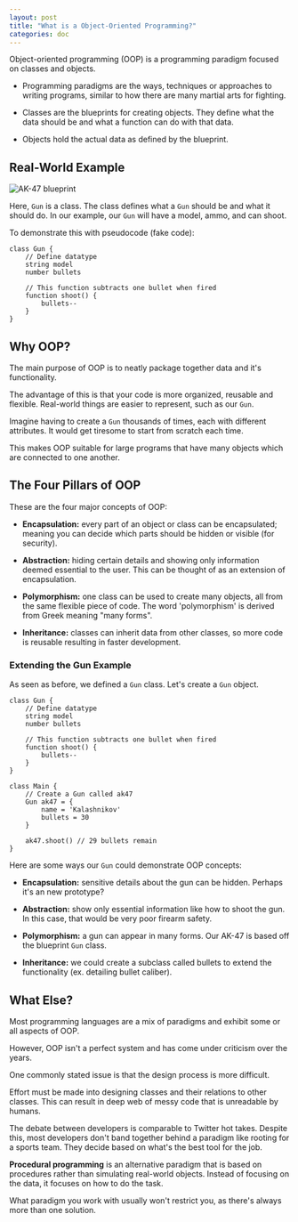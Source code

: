 ```yaml
---
layout: post
title: "What is a Object-Oriented Programming?"
categories: doc
---
```


Object-oriented programming (OOP) is a programming paradigm focused on classes and objects.

- Programming paradigms are the ways, techniques or approaches to writing programs, similar to how there are many martial arts for fighting.

- Classes are the blueprints for creating objects. They define what the data should be and what a function can do with that data.

- Objects hold the actual data as defined by the blueprint.

## Real-World Example

![AK-47 blueprint](https://drawingdatabase.com/wp-content/uploads/2016/07/ak47.gif)

Here, `Gun` is a class. The class defines what a `Gun` should be and what it should do. In our example, our `Gun` will have a model, ammo, and can shoot.

To demonstrate this with pseudocode (fake code):

```text
class Gun {
    // Define datatype
    string model
    number bullets
    
    // This function subtracts one bullet when fired
    function shoot() {
        bullets--
    }
}
```

## Why OOP?

The main purpose of OOP is to neatly package together data and it's functionality.

The advantage of this is that your code is more organized, reusable and flexible. Real-world things are easier to represent, such as our `Gun`.

Imagine having to create a `Gun` thousands of times, each with different attributes. It would get tiresome to start from scratch each time.

This makes OOP suitable for large programs that have many objects which are connected to one another.

## The Four Pillars of OOP

These are the four major concepts of OOP:

- **Encapsulation:** every part of an object or class can be encapsulated; meaning you can decide which parts should be hidden or visible (for security).

- **Abstraction:** hiding certain details and showing only information deemed essential to the user. This can be thought of as an extension of encapsulation.

- **Polymorphism:** one class can be used to create many objects, all from the same flexible piece of code. The word 'polymorphism' is derived from Greek meaning "many forms".

- **Inheritance:** classes can inherit data from other classes, so more code is reusable resulting in faster development.

### Extending the Gun Example

As seen as before, we defined a `Gun` class. Let's create a `Gun` object.

```text
class Gun {
    // Define datatype
    string model
    number bullets
    
    // This function subtracts one bullet when fired
    function shoot() {
        bullets--
    }
}

class Main {
    // Create a Gun called ak47
    Gun ak47 = {
        name = 'Kalashnikov'
        bullets = 30
    }

    ak47.shoot() // 29 bullets remain
}
```

Here are some ways our `Gun` could demonstrate OOP concepts:

- **Encapsulation:** sensitive details about the gun can be hidden. Perhaps it's an new prototype?

- **Abstraction:** show only essential information like how to shoot the gun. In this case, that would be very poor firearm safety.

- **Polymorphism:** a gun can appear in many forms. Our AK-47 is based off the blueprint `Gun` class.

- **Inheritance:** we could create a subclass called bullets to extend the functionality (ex. detailing bullet caliber).

## What Else?

Most programming languages are a mix of paradigms and exhibit some or all aspects of OOP.

However, OOP isn't a perfect system and has come under criticism over the years.

One commonly stated issue is that the design process is more difficult.

Effort must be made into designing classes and their relations to other classes. This can result in deep web of messy code that is unreadable by humans.

The debate between developers is comparable to Twitter hot takes. Despite this, most developers don't band together behind a paradigm like rooting for a sports team. They decide based on what's the best tool for the job.

**Procedural programming** is an alternative paradigm that is based on procedures rather than simulating real-world objects. Instead of focusing on the data, it focuses on how to do the task.

What paradigm you work with usually won't restrict you, as there's always more than one solution.

